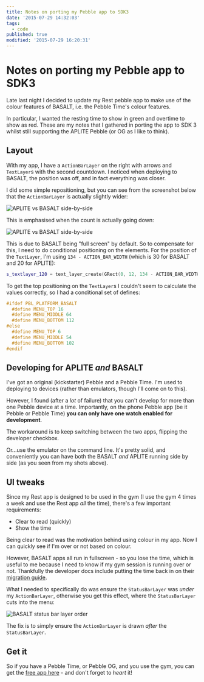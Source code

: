 ```yaml
---
title: Notes on porting my Pebble app to SDK3
date: '2015-07-29 14:32:03'
tags:
  - code
published: true
modified: '2015-07-29 16:20:31'
---
```

# Notes on porting my Pebble app to SDK3

Late last night I decided to update my Rest pebble app to make use of the colour features of BASALT, i.e. the Pebble Time's colour features.

In particular, I wanted the resting time to show in green and overtime to show as red. These are my notes that I gathered in porting the app to SDK 3 whilst still supporting the APLITE Pebble (or OG as I like to think).

<!--more-->

## Layout

With my app, I have a `ActionBarLayer` on the right with arrows and `TextLayer`s with the second countdown. I noticed when deploying to BASALT, the position was off, and in fact everything was closer.

I did some simple repositioning, but you can see from the screenshot below that the `ActionBarLayer` is actually slightly wider:

![APLITE vs BASALT side-by-side](/images/pebble-comparison1.png)

This is emphasised when the count is actually going down:

![APLITE vs BASALT side-by-side](/images/pebble-comparison2.png)

This is due to BASALT being "full screen" by default. So to compensate for this, I need to do conditional positioning on the elements. For the position of the `TextLayer`, I'm using `134 - ACTION_BAR_WIDTH` (which is 30 for BASALT and 20 for APLITE):

```cpp
s_textlayer_120 = text_layer_create(GRect(0, 12, 134 - ACTION_BAR_WIDTH, 42));
```

To get the top positioning on the `TextLayer`s I couldn't seem to calculate the values correctly, so I had a conditional set of defines:

```cpp
#ifdef PBL_PLATFORM_BASALT
  #define MENU_TOP 16
  #define MENU_MIDDLE 64
  #define MENU_BOTTOM 112
#else
  #define MENU_TOP 6
  #define MENU_MIDDLE 54
  #define MENU_BOTTOM 102
#endif
```

## Developing for APLITE *and* BASALT

I've got an original (kickstarter) Pebble and a Pebble Time. I'm used to deploying to devices (rather than emulators, though I'll come on to this).

However, I found (after a *lot* of failure) that you can't develop for more than one Pebble device at a time. Importantly, on the phone Pebble app (be it Pebble or Pebble Time) **you can only have one watch enabled for development**.

The workaround is to keep switching between the two apps, flipping the developer checkbox.

Or...use the emulator on the command line. It's pretty solid, and conveniently you can have both the BASALT *and* APLITE running side by side (as you seen from my shots above).

## UI tweaks

Since my Rest app is designed to be used in the gym (I use the gym 4 times a week and use the Rest app *all* the time), there's a few important requirements:

- Clear to read (quickly)
- Show the time

Being clear to read was the motivation behind using colour in my app. Now I can quickly see if I'm over or not based on colour.

However, BASALT apps all run in fullscreen - so you lose the time, which is useful to me because I need to know if my gym session is running over or not. Thankfully the developer docs include putting the time back in on their [migration guide](http://developer.getpebble.com/sdk/migration-guide/#using-the-status-bar).

What I needed to specifically do was ensure the `StatusBarLayer` was *under* my `ActionBarLayer`, otherwise you get this effect, where the `StatusBarLayer` cuts into the menu:

![BASALT status bar layer order](/images/pebble-status-layer.png)

The fix is to simply ensure the `ActionBarLayer` is drawn *after* the `StatusBarLayer`.

## Get it

So if you have a Pebble Time, or Pebble OG, and you use the gym, you can get the [free app here](http://apps.getpebble.com/en_US/application/53ff41ed8cdf37902b000050) - and don't forget to *heart* it!
